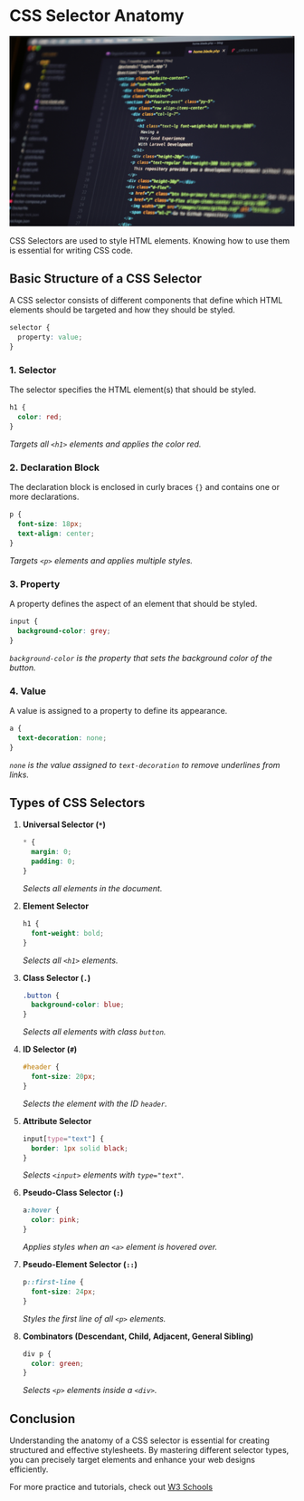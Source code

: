 # CSS Selector Anatomy

![computer screen with code](./assets/mohammad-rahmani-oXlXu2qukGE-unsplash.jpg)

CSS Selectors are used to style HTML elements. Knowing how to use them is essential for writing CSS code.

## Basic Structure of a CSS Selector

A CSS selector consists of different components that define which HTML elements should be targeted and how they should be styled.

```css
selector {
  property: value;
}
```

### 1. **Selector**

The selector specifies the HTML element(s) that should be styled.

```css
h1 {
  color: red;
}
```

_Targets all `<h1>` elements and applies the color red._

### 2. **Declaration Block**

The declaration block is enclosed in curly braces `{}` and contains one or more declarations.

```css
p {
  font-size: 18px;
  text-align: center;
}
```

_Targets `<p>` elements and applies multiple styles._

### 3. **Property**

A property defines the aspect of an element that should be styled.

```css
input {
  background-color: grey;
}
```

_`background-color` is the property that sets the background color of the button._

### 4. **Value**

A value is assigned to a property to define its appearance.

```css
a {
  text-decoration: none;
}
```

_`none` is the value assigned to `text-decoration` to remove underlines from links._

## Types of CSS Selectors

1. **Universal Selector (`*`)**

   ```css
   * {
     margin: 0;
     padding: 0;
   }
   ```

   _Selects all elements in the document._

2. **Element Selector**

   ```css
   h1 {
     font-weight: bold;
   }
   ```

   _Selects all `<h1>` elements._

3. **Class Selector (`.`)**

   ```css
   .button {
     background-color: blue;
   }
   ```

   _Selects all elements with class `button`._

4. **ID Selector (`#`)**

   ```css
   #header {
     font-size: 20px;
   }
   ```

   _Selects the element with the ID `header`._

5. **Attribute Selector**

   ```css
   input[type="text"] {
     border: 1px solid black;
   }
   ```

   _Selects `<input>` elements with `type="text"`._

6. **Pseudo-Class Selector (`:`)**

   ```css
   a:hover {
     color: pink;
   }
   ```

   _Applies styles when an `<a>` element is hovered over._

7. **Pseudo-Element Selector (`::`)**

   ```css
   p::first-line {
     font-size: 24px;
   }
   ```

   _Styles the first line of all `<p>` elements._

8. **Combinators (Descendant, Child, Adjacent, General Sibling)**
   ```css
   div p {
     color: green;
   }
   ```
   _Selects `<p>` elements inside a `<div>`._

## Conclusion

Understanding the anatomy of a CSS selector is essential for creating structured and effective stylesheets. By mastering different selector types, you can precisely target elements and enhance your web designs efficiently.

For more practice and tutorials, check out [W3 Schools](https://www.w3schools.com/css/default.asp)
